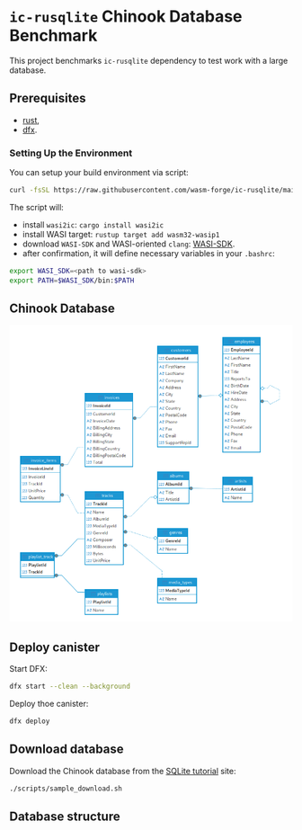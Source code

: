 # `ic-rusqlite` Chinook Database Benchmark

This project benchmarks `ic-rusqlite` dependency to test work with a large database.

## Prerequisites

- [rust](https://doc.rust-lang.org/book/ch01-01-installation.html), 
- [dfx](https://internetcomputer.org/docs/current/developer-docs/setup/install/).

### Setting Up the Environment

You can setup your build environment via script:
```sh
curl -fsSL https://raw.githubusercontent.com/wasm-forge/ic-rusqlite/main/prepare.sh | sh
```

The script will:
- install `wasi2ic`: `cargo install wasi2ic`
- install WASI target: `rustup target add wasm32-wasip1`
- download `WASI-SDK` and WASI-oriented `clang`: [WASI-SDK](https://github.com/WebAssembly/wasi-sdk/releases/). 
- after confirmation, it will define necessary variables in your `.bashrc`:
```sh
export WASI_SDK=<path to wasi-sdk>
export PATH=$WASI_SDK/bin:$PATH
```
## Chinook Database

![Chinook Entity Relationship Diagram](img/chinook-erd.png)

## Deploy canister

Start DFX:
```sh
dfx start --clean --background
```

Deploy thoe canister:
```sh
dfx deploy
```

## Download database

Download the Chinook database from the [SQLite tutorial](https://www.sqlitetutorial.net/) site:
```sh
./scripts/sample_download.sh
```


## Database structure

